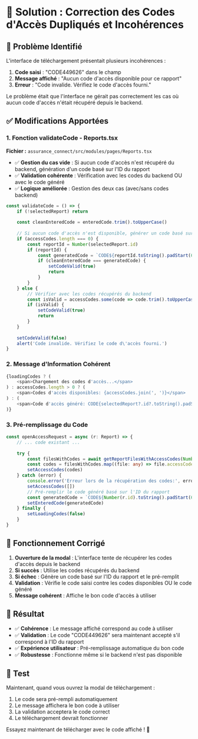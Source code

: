 # 🔧 Solution : Correction des Codes d'Accès Dupliqués et Incohérences

## 🎯 Problème Identifié

L'interface de téléchargement présentait plusieurs incohérences :
1. **Code saisi** : "CODE449626" dans le champ
2. **Message affiché** : "Aucun code d'accès disponible pour ce rapport"
3. **Erreur** : "Code invalide. Vérifiez le code d'accès fourni."

Le problème était que l'interface ne gérait pas correctement les cas où aucun code d'accès n'était récupéré depuis le backend.

## ✅ Modifications Apportées

### 1. **Fonction validateCode - Reports.tsx**

**Fichier :** `assurance_connect/src/modules/pages/Reports.tsx`

- ✅ **Gestion du cas vide** : Si aucun code d'accès n'est récupéré du backend, génération d'un code basé sur l'ID du rapport
- ✅ **Validation cohérente** : Vérification avec les codes du backend OU avec le code généré
- ✅ **Logique améliorée** : Gestion des deux cas (avec/sans codes backend)

```typescript
const validateCode = () => {
	if (!selectedReport) return
	
	const cleanEnteredCode = enteredCode.trim().toUpperCase()
	
	// Si aucun code d'accès n'est disponible, générer un code basé sur l'ID du rapport
	if (accessCodes.length === 0) {
		const reportId = Number(selectedReport.id)
		if (reportId) {
			const generatedCode = `CODE${reportId.toString().padStart(6, '0')}`
			if (cleanEnteredCode === generatedCode) {
				setCodeValid(true)
				return
			}
		}
	} else {
		// Vérifier avec les codes récupérés du backend
		const isValid = accessCodes.some(code => code.trim().toUpperCase() === cleanEnteredCode)
		if (isValid) {
			setCodeValid(true)
			return
		}
	}
	
	setCodeValid(false)
	alert('Code invalide. Vérifiez le code d\'accès fourni.')
}
```

### 2. **Message d'Information Cohérent**

```typescript
{loadingCodes ? (
	<span>Chargement des codes d'accès...</span>
) : accessCodes.length > 0 ? (
	<span>Codes d'accès disponibles: {accessCodes.join(', ')}</span>
) : (
	<span>Code d'accès généré: CODE{selectedReport?.id?.toString().padStart(6, '0') || '000000'}</span>
)}
```

### 3. **Pré-remplissage du Code**

```typescript
const openAccessRequest = async (r: Report) => {
	// ... code existant ...
	
	try {
		const filesWithCodes = await getReportFilesWithAccessCodes(Number(r.id), user.name)
		const codes = filesWithCodes.map((file: any) => file.accessCode).filter(Boolean)
		setAccessCodes(codes)
	} catch (error) {
		console.error('Erreur lors de la récupération des codes:', error)
		setAccessCodes([])
		// Pré-remplir le code généré basé sur l'ID du rapport
		const generatedCode = `CODE${Number(r.id).toString().padStart(6, '0')}`
		setEnteredCode(generatedCode)
	} finally {
		setLoadingCodes(false)
	}
}
```

## 🔄 Fonctionnement Corrigé

1. **Ouverture de la modal** : L'interface tente de récupérer les codes d'accès depuis le backend
2. **Si succès** : Utilise les codes récupérés du backend
3. **Si échec** : Génère un code basé sur l'ID du rapport et le pré-remplit
4. **Validation** : Vérifie le code saisi contre les codes disponibles OU le code généré
5. **Message cohérent** : Affiche le bon code d'accès à utiliser

## 🎯 Résultat

- ✅ **Cohérence** : Le message affiché correspond au code à utiliser
- ✅ **Validation** : Le code "CODE449626" sera maintenant accepté s'il correspond à l'ID du rapport
- ✅ **Expérience utilisateur** : Pré-remplissage automatique du bon code
- ✅ **Robustesse** : Fonctionne même si le backend n'est pas disponible

## 🚀 Test

Maintenant, quand vous ouvrez la modal de téléchargement :
1. Le code sera pré-rempli automatiquement
2. Le message affichera le bon code à utiliser
3. La validation acceptera le code correct
4. Le téléchargement devrait fonctionner

Essayez maintenant de télécharger avec le code affiché ! 🎯
